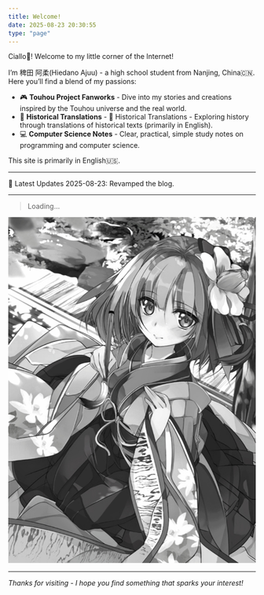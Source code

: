 ```yaml
---
title: Welcome! 
date: 2025-08-23 20:30:55
type: "page"
---
```

Ciallo🌟! Welcome to my little corner of the Internet!

I’m 稗田 阿柔(Hiedano Ajuu) - a high school student from Nanjing, China🇨🇳.
Here you’ll find a blend of my passions:

- 🎮 **Touhou Project Fanworks** - Dive into my stories and creations inspired by the Touhou universe and the real world.
- 📜 **Historical Translations** - 📜 Historical Translations - Exploring history through translations of historical texts (primarily in English).
- 💻 **Computer Science Notes** - Clear, practical, simple study notes on programming and computer science.

This site is primarily in English🇺🇸. 

---

📢 Latest Updates
2025-08-23: Revamped the blog.

---
<blockquote id="daily-quote">Loading...</blockquote>
<script>
fetch('/quotes/quotes.json')
  .then(response => response.json())
  .then(data => {
    const today = new Date();
    const index = (today.getFullYear() * 365 + today.getMonth() * 30 + today.getDate()) % data.length;
    const q = data[index];
    document.getElementById('daily-quote').innerHTML = `"${q.quote}" <br>— ${q.author}`;
  })
  .catch(() => {
    document.getElementById('daily-quote').innerHTML = "Failed to load quote.";
  });
</script>

![稗田 阿求(Hiedano Akyuu)](/images/akyuu.jpg "稗田 阿求(Hiedano Akyuu)")

---
*Thanks for visiting - I hope you find something that sparks your interest!*
